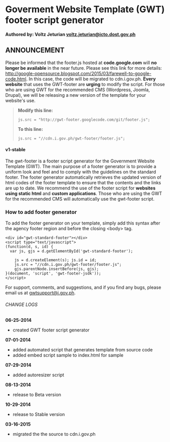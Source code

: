 # Goverment Website Template (GWT) footer script generator
**Authored by: Voltz Jeturian voltz.jeturian@icto.dost.gov.ph**

## ANNOUNCEMENT
Please be informed that the footer.js hosted at **code.google.com** will **no longer be available** in the near future. Please see this link for more details: http://google-opensource.blogspot.com/2015/03/farewell-to-google-code.html. In this case, the code will be migrated to cdn.i.gov.ph. **Every website** that uses the GWT-footer are **urging** to modify the script. For those who are using GWT for the recommended CMS (Wordpress, Joomla, Drupal), we will be releasing a new version of the template for your website's use.

>**Modify this line:**
>```
>js.src = "http://gwt-footer.googlecode.com/git/footer.js";
>```
>**To this line:**
>```
>js.src = "//cdn.i.gov.ph/gwt-footer/footer.js";
>```

#### v1-stable

The gwt-footer is a footer script generator for the Government Website Template (GWT). The main purpose of a footer generator is to provide a uniform look and feel and to comply with the guidelines on the standard footer. The footer generator automatically retrieves the updated version of html codes of the footer template to ensure that the contents and the links are up to date. We recommend the use of the footer script for **websites using static html** and **custom applications**. Those who are using the GWT for the recommended CMS will automatically use the gwt-footer script.

### How to add footer generator
To add the footer generator on your template, simply add this syntax after the agency footer region and before the closing &lt;body&gt; tag.

```
<div id="gwt-standard-footer"></div>
<script type="text/javascript">
(function(d, s, id) {
  var js, gjs = d.getElementById('gwt-standard-footer');

	js = d.createElement(s); js.id = id;
	js.src = "//cdn.i.gov.ph/gwt-footer/footer.js";
	gjs.parentNode.insertBefore(js, gjs);
}(document, 'script', 'gwt-footer-jsdk'));
</script>
```

For support, comments, and suggestions, and if you find any bugs, please email us at gwtsupport@i.gov.ph.

###### CHANGE LOGS
**06-25-2014**
- created GWT footer script generator

**07-01-2014**
- added automated script that generates template from source code
- added embed script sample to index.html for sample

**07-29-2014**
- added autoresizer script

**08-13-2014**
- release to Beta version

**10-29-2014**
- release to Stable version

**03-16-2015**
- migrated the the source to cdn.i.gov.ph
